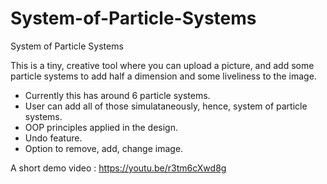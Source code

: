 # System-of-Particle-Systems
System of Particle Systems

This is a tiny, creative tool where you can upload a picture, and add some particle systems to add half a dimension and some liveliness to the image.
- Currently this has around 6 particle systems.
- User can add all of those simulataneously, hence, system of particle systems.
- OOP principles applied in the design.
- Undo feature.
- Option to remove, add, change image.

A short demo video : https://youtu.be/r3tm6cXwd8g
